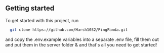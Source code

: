 ## Getting started

To get started with this project, run

```bash
  git clone https://github.com/Harsh1032/PingPanda.git
```

and copy the .env.example variables into a separate .env file, fill them out and put them in the server folder & and that's all you need to get started!

